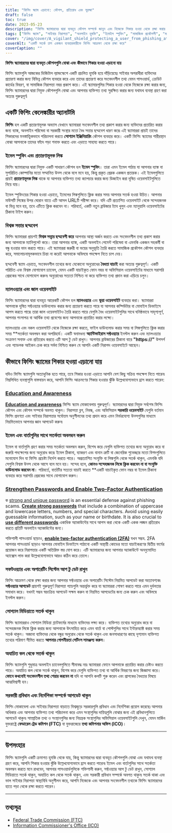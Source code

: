 ```yaml
---
title: "ফিশিং স্ক্যাম এড়ানো: কৌশল, প্রতিরোধ এবং সুরক্ষা"
draft: false
toc: true
date: 2023-05-23
description: "ফিশিং স্ক্যামারদের দ্বারা ব্যবহৃত কৌশল সম্পর্কে জানুন এবং নিজেকে শিকার হওয়া থেকে রক্ষা করার জন্য কার্যকর কৌশলগুলি আবিষ্কার করুন৷"
tags: ["ফিশিং স্ক্যাম", "সাইবার নিরাপত্তা", "অনলাইন হুমকি", "ইমেইল স্পুফিং", "সামাজিক প্রকৌশলী", "ম্যালওয়্যার সুরক্ষা", "অনলাইন নিরাপত্তা", "তথ্য নিরাপত্তা", "পরিচয় প্রতারণা", "পাসওয়ার্ড নিরাপত্তা", "দুই ফ্যাক্টর প্রমাণীকরণ", "সফটওয়্যার আপডেট", "সরকারি নীতিমালা", "অনলাইন গোপনীয়তা", "সাইবার সচেতনতা", "ডিজিটাল জালিয়াতি", "ফিশিং সচেতনতা", "সামাজিক মিডিয়া নিরাপত্তা", "অনলাইন স্ক্যাম", "সাইবার অপরাধ প্রতিরোধ"]
cover: "/img/cover/A_vigilant_shield_protecting_a_user_from_phishing_attacks.png"
coverAlt: "একটি সতর্ক ঢাল একজন ব্যবহারকারীকে ফিশিং আক্রমণ থেকে রক্ষা করে"
coverCaption: ""
---
```


**ফিশিং স্ক্যামারদের দ্বারা ব্যবহৃত কৌশলগুলি বোঝা এবং কীভাবে শিকার হওয়া এড়ানো যায়**

ফিশিং স্ক্যামগুলি আজকের ডিজিটাল ল্যান্ডস্কেপে একটি প্রচলিত হুমকি হয়ে দাঁড়িয়েছে৷ সাইবার অপরাধীরা ব্যক্তিদের প্রতারণা করার জন্য বিভিন্ন কৌশল ব্যবহার করে এবং তাদের প্রতারণা করে সংবেদনশীল তথ্য যেমন পাসওয়ার্ড, ক্রেডিট কার্ডের বিবরণ, বা সামাজিক নিরাপত্তা নম্বর প্রকাশ করে। এই স্ক্যামারগুলির শিকার হওয়া থেকে নিজেকে রক্ষা করার জন্য, ফিশিং স্ক্যামারদের দ্বারা নিযুক্ত কৌশলগুলি বোঝা এবং আপনার ব্যক্তিগত তথ্য সুরক্ষিত করার জন্য যথাযথ ব্যবস্থা গ্রহণ করা অত্যন্ত গুরুত্বপূর্ণ৷

## একটি ফিশিং কেলেঙ্কারীর অ্যানাটমি

**ফিশিং** হল একটি প্রতারণামূলক অভ্যাস যেখানে স্ক্যামাররা সংবেদনশীল তথ্য প্রকাশ করার জন্য ব্যক্তিদের প্রতারিত করার জন্য ব্যাঙ্ক, অনলাইন পরিষেবা বা সরকারী সংস্থার মতো বৈধ সত্তার ছদ্মবেশ ধারণ করে৷ এই স্ক্যামাররা প্রায়ই তাদের শিকারদের মনস্তাত্ত্বিকভাবে পরিচালনা করতে **সোশ্যাল ইঞ্জিনিয়ারিং** কৌশল ব্যবহার করে। একটি ফিশিং স্ক্যামের শারীরস্থান বোঝা আপনাকে তাদের ফাঁদে পড়া শনাক্ত করতে এবং এড়াতে সাহায্য করতে পারে।

### ইমেল স্পুফিং এবং প্রতারণামূলক লিঙ্ক

ফিশিং স্ক্যামারদের দ্বারা নিযুক্ত একটি সাধারণ কৌশল হল **ইমেল স্পুফিং**। তারা এমন ইমেল পাঠায় যা আপনার ব্যাঙ্ক বা সুপরিচিত কোম্পানির মতো সম্মানিত উত্স থেকে বলে মনে হয়, কিন্তু প্রকৃত প্রেরক একজন প্রতারক। এই ইমেলগুলিতে প্রায়ই **প্রতারণামূলক লিঙ্ক** থাকে যা আপনার ব্যক্তিগত তথ্য ক্যাপচার করার জন্য ডিজাইন করা দূষিত ওয়েবসাইটগুলিতে নিয়ে যায়।

ইমেল স্পুফিংয়ের শিকার হওয়া এড়াতে, ইমেলের লিঙ্কগুলিতে ক্লিক করার সময় আপনার সতর্ক হওয়া উচিত। আপনার মাউসটি লিঙ্কের উপর ঘোরান যাতে এটি আসল URLটি পরীক্ষা করে। যদি এটি প্রত্যাশিত ওয়েবসাইট থেকে সন্দেহজনক বা ভিন্ন মনে হয়, তবে এটিতে ক্লিক করবেন না। পরিবর্তে, একটি নতুন ব্রাউজার ট্যাব খুলুন এবং ম্যানুয়ালি ওয়েবসাইটের ঠিকানা টাইপ করুন।

### বিশ্বস্ত সত্তার ছদ্মবেশ

ফিশিং স্ক্যামাররা প্রায়শই **বিশ্বস্ত সত্ত্বার ছদ্মবেশী করে** আপনার আস্থা অর্জন করতে এবং সংবেদনশীল তথ্য প্রকাশ করার জন্য আপনাকে ম্যানিপুলেট করে। তারা আপনার ব্যাঙ্ক, একটি অনলাইন পেমেন্ট পরিষেবা বা এমনকি একজন সহকর্মী বা বন্ধু হওয়ার ভান করতে পারে। এই স্ক্যামাররা জরুরী বা ভয়ের অনুভূতি তৈরি করতে সামাজিক প্রকৌশল কৌশল ব্যবহার করে, সমালোচনামূলকভাবে চিন্তা না করেই আপনাকে অবিলম্বে পদক্ষেপ নিতে চাপ দেয়।

ছদ্মবেশী স্ক্যাম এড়াতে, সংবেদনশীল তথ্যের জন্য যেকোনো অনুরোধের **বৈধতা যাচাই** করা অত্যন্ত গুরুত্বপূর্ণ। একটি পরিচিত এবং বিশ্বস্ত যোগাযোগ চ্যানেল, যেমন একটি যাচাইকৃত ফোন নম্বর বা অফিসিয়াল ওয়েবসাইটের মাধ্যমে সরাসরি প্রেরকের সাথে যোগাযোগ করুন৷ অনুরোধের সত্যতা নিশ্চিত না করে ব্যক্তিগত তথ্য প্রদান করা এড়িয়ে চলুন।

### ম্যালওয়্যার এবং জাল ওয়েবসাইট

ফিশিং স্ক্যামারদের দ্বারা ব্যবহৃত আরেকটি কৌশল হল **ম্যালওয়্যার** এবং **ভুয়া ওয়েবসাইট** ব্যবহার করা। স্ক্যামাররা আপনাকে দূষিত সফ্টওয়্যার ডাউনলোড করার জন্য প্রতারণা করতে পারে যা আপনার কম্পিউটার বা মোবাইল ডিভাইসে আপস করতে পারে৷ তারা জাল ওয়েবসাইটও তৈরি করতে পারে যেগুলি বৈধ ওয়েবসাইটগুলির সাথে ঘনিষ্ঠভাবে সাদৃশ্যপূর্ণ, আপনার শংসাপত্র বা আর্থিক তথ্য প্রবেশের জন্য আপনাকে প্রতারিত করার লক্ষ্যে।

ম্যালওয়্যার এবং নকল ওয়েবসাইট থেকে নিজেকে রক্ষা করতে, ফাইল ডাউনলোড করার সময় বা লিঙ্কগুলিতে ক্লিক করার সময় **সতর্কতা অবলম্বন করা অপরিহার্য। একটি স্বনামধন্য **অ্যান্টিভাইরাস সফ্টওয়্যার** ইনস্টল করুন এবং ম্যালওয়্যার সংক্রমণ সনাক্ত এবং প্রতিরোধ করতে এটি আপ টু ডেট রাখুন। আপনার ব্রাউজারের ঠিকানা বারে **"https://"** উপসর্গ এবং প্যাডলক আইকন চেক করে সর্বদা নিশ্চিত করুন যে আপনি একটি নিরাপদ ওয়েবসাইটে আছেন।

## কীভাবে ফিশিং স্ক্যামের শিকার হওয়া এড়ানো যায়

যদিও ফিশিং স্ক্যামগুলি অত্যাধুনিক হতে পারে, তবে শিকার হওয়া এড়াতে আপনি বেশ কিছু সক্রিয় পদক্ষেপ নিতে পারেন৷ নিম্নলিখিত ব্যবস্থাগুলি বাস্তবায়ন করে, আপনি ফিশিং আক্রমণের শিকার হওয়ার ঝুঁকি উল্লেখযোগ্যভাবে হ্রাস করতে পারেন:

### [Education and Awareness](https://simeononsecurity.com/articles/how-to-build-and-manage-an-effective-cybersecurity-awareness-training-program/)

[**Education and awareness**](https://simeononsecurity.com/articles/how-to-build-and-manage-an-effective-cybersecurity-awareness-training-program/) ফিশিং স্ক্যাম মোকাবেলায় গুরুত্বপূর্ণ। স্ক্যামারদের দ্বারা নিযুক্ত সর্বশেষ ফিশিং কৌশল এবং কৌশল সম্পর্কে অবগত থাকুন। নিরাপত্তা ব্লগ, নিবন্ধ, এবং অফিসিয়াল **সরকারি ওয়েবসাইট** যেগুলি বর্তমান ফিশিং প্রবণতা এবং সাইবার নিরাপত্তার সর্বোত্তম অনুশীলনের তথ্য প্রদান করে এমন নির্ভরযোগ্য উত্সগুলির মাধ্যমে নিয়মিতভাবে আপনার জ্ঞান আপডেট করুন৷

### ইমেল এবং বার্তাগুলির সাথে সতর্কতা অবলম্বন করুন

ইমেল বা বার্তাগুলি গ্রহণ করার সময় সতর্কতা অবলম্বন করুন, বিশেষ করে যেগুলি ব্যক্তিগত তথ্যের জন্য অনুরোধ করে বা জরুরি পদক্ষেপের জন্য অনুরোধ করে৷ ইমেল ঠিকানা, ব্যাকরণ এবং বানান ত্রুটি বা জেনেরিক শুভেচ্ছার মতো বিশদগুলিতে মনোযোগ দিন যা ফিশিং প্রচেষ্টা নির্দেশ করতে পারে। অপ্রত্যাশিত সংযুক্তি বা লিঙ্কগুলি থেকে সতর্ক থাকুন, এমনকি যদি সেগুলি বিশ্বস্ত উত্স থেকে আসে বলে মনে হয়। সন্দেহ হলে, **কোনও সন্দেহজনক লিঙ্কে ক্লিক করবেন না বা সংযুক্তি ডাউনলোড করবেন না**। পরিবর্তে, বার্তাটির সত্যতা যাচাই করতে **একটি যাচাইকৃত ফোন নম্বর বা ইমেল ঠিকানা ব্যবহার করে সরাসরি প্রেরকের সাথে যোগাযোগ করুন।

### [Strengthen Passwords and Enable Two-Factor Authentication](https://simeononsecurity.com/articles/what-are-the-diferent-kinds-of-factors-in-mfa/)

ক [strong and unique password](https://simeononsecurity.com/articles/the-importance-of-password-security-and-best-practices/) is an essential defense against phishing scams. [**Create strong passwords**](https://simeononsecurity.com/articles/the-importance-of-password-security-and-best-practices/) that include a combination of uppercase and lowercase letters, numbers, and special characters. Avoid using easily guessable information, such as your name or birthdate. It is also crucial to [**use different passwords**](https://simeononsecurity.com/articles/bitwarden-and-keepassxc-vs-the-rest/) একাধিক অ্যাকাউন্টের সাথে আপস করা থেকে একটি একক লঙ্ঘন প্রতিরোধ করতে প্রতিটি অনলাইন অ্যাকাউন্টের জন্য।

শক্তিশালী পাসওয়ার্ড ছাড়াও, [**enable two-factor authentication (2FA)**](https://simeononsecurity.com/articles/what-are-the-diferent-kinds-of-factors-in-mfa/) যখন সম্ভব. 2FA আপনার পাসওয়ার্ড ছাড়াও আপনার মোবাইল ডিভাইসে পাঠানো একটি অস্থায়ী কোডের মতো যাচাইকরণের দ্বিতীয় ফর্মের প্রয়োজন করে নিরাপত্তার একটি অতিরিক্ত স্তর যোগ করে। এটি স্ক্যামারদের জন্য আপনার অ্যাকাউন্টে অননুমোদিত অ্যাক্সেস লাভ করা উল্লেখযোগ্যভাবে আরও কঠিন করে তোলে।

### সফটওয়্যার এবং অপারেটিং সিস্টেম আপ টু ডেট রাখুন

ফিশিং আক্রমণ থেকে রক্ষা করার জন্য আপনার সফ্টওয়্যার এবং অপারেটিং সিস্টেম নিয়মিত আপডেট করা অত্যাবশ্যক৷ **সফ্টওয়্যার আপডেট** প্রায়শই গুরুত্বপূর্ণ নিরাপত্তা প্যাচগুলি অন্তর্ভুক্ত করে যা স্ক্যামাররা শোষণ করতে পারে এমন দুর্বলতার সমাধান করে। যখনই সম্ভব স্বয়ংক্রিয় আপডেট সক্ষম করুন বা নিয়মিত আপডেটের জন্য চেক করুন এবং অবিলম্বে ইনস্টল করুন।

### সোশ্যাল মিডিয়াতে সতর্ক থাকুন

ফিশিং স্ক্যামাররাও সোশ্যাল মিডিয়া প্ল্যাটফর্মের মাধ্যমে ব্যক্তিদের লক্ষ্য করে। ব্যক্তিগত তথ্যের অনুরোধ করে বা সন্দেহজনক লিঙ্কে ক্লিক করার জন্য আপনাকে উৎসাহিত করে এমন বার্তা বা পোস্টগুলির সাথে ইন্টারঅ্যাক্ট করার সময় সতর্ক থাকুন। অজানা ব্যক্তিদের থেকে বন্ধুর অনুরোধ থেকে সতর্ক থাকুন এবং জনসাধারণের কাছে দৃশ্যমান ব্যক্তিগত তথ্যের পরিমাণ সীমিত করতে **আপনার গোপনীয়তা সেটিংস সামঞ্জস্য করুন**।

### অযাচিত কল থেকে সতর্ক থাকুন

ফিশিং স্ক্যামগুলি শুধুমাত্র অনলাইন চ্যানেলগুলিতে সীমাবদ্ধ নয়৷ স্ক্যামাররা ফোনে আপনাকে প্রতারিত করার চেষ্টাও করতে পারে। অযাচিত কল থেকে সতর্ক থাকুন, বিশেষ করে যেগুলি ব্যক্তিগত তথ্য বা আর্থিক বিবরণের জন্য জিজ্ঞাসা করে। **ফোনে কখনোই সংবেদনশীল তথ্য শেয়ার করবেন না** যদি না আপনি কলটি শুরু করেন এবং প্রাপকের বৈধতার বিষয়ে আত্মবিশ্বাসী হন।

### সরকারী প্রবিধান এবং নির্দেশিকা সম্পর্কে আপডেট থাকুন

ফিশিং মোকাবেলা এবং সাইবার নিরাপত্তা বাড়াতে বিশ্বজুড়ে সরকারগুলি প্রবিধান এবং নির্দেশিকা প্রয়োগ করেছে৷ আপনার অধিকার এবং আপনার ব্যক্তিগত তথ্য পরিচালনা করে এমন সংস্থাগুলির দায়িত্বগুলি বোঝার জন্য এই প্রবিধানগুলিতে আপডেট থাকুন৷ সাম্প্রতিক তথ্য ও সংস্থানগুলির জন্য নিয়ন্ত্রক সংস্থাগুলির অফিসিয়াল ওয়েবসাইটগুলি দেখুন, যেমন মার্কিন যুক্তরাষ্ট্রে **ফেডারেল ট্রেড কমিশন (FTC)** বা যুক্তরাজ্যের **তথ্য কমিশনার অফিস (ICO)**।

______

## উপসংহার

ফিশিং স্ক্যামগুলি একটি ক্রমাগত হুমকি থেকে যায়, কিন্তু স্ক্যামারদের দ্বারা ব্যবহৃত কৌশলগুলি বোঝা এবং যথাযথ ব্যবস্থা গ্রহণ করে, আপনি শিকার হওয়ার ঝুঁকি উল্লেখযোগ্যভাবে হ্রাস করতে পারেন৷ ইমেল এবং বার্তাগুলির সাথে সতর্কতা অবলম্বন করতে মনে রাখবেন, আপনার পাসওয়ার্ডগুলিকে শক্তিশালী করুন, সফ্টওয়্যার আপ টু ডেট রাখুন, সোশ্যাল মিডিয়াতে সতর্ক থাকুন, অযাচিত কল থেকে সতর্ক থাকুন, এবং সরকারী প্রবিধান সম্পর্কে অবগত থাকুন৷ সতর্ক থাকা এবং ভাল সাইবার নিরাপত্তা স্বাস্থ্যবিধি অনুশীলন করে, আপনি নিজেকে এবং আপনার সংবেদনশীল তথ্যকে ফিশিং স্ক্যামারদের হাতে পড়া থেকে রক্ষা করতে পারেন।

______

## তথ্যসূত্র

- [Federal Trade Commission (FTC)](https://www.ftc.gov/)
- [Information Commissioner's Office (ICO)](https://ico.org.uk/)
